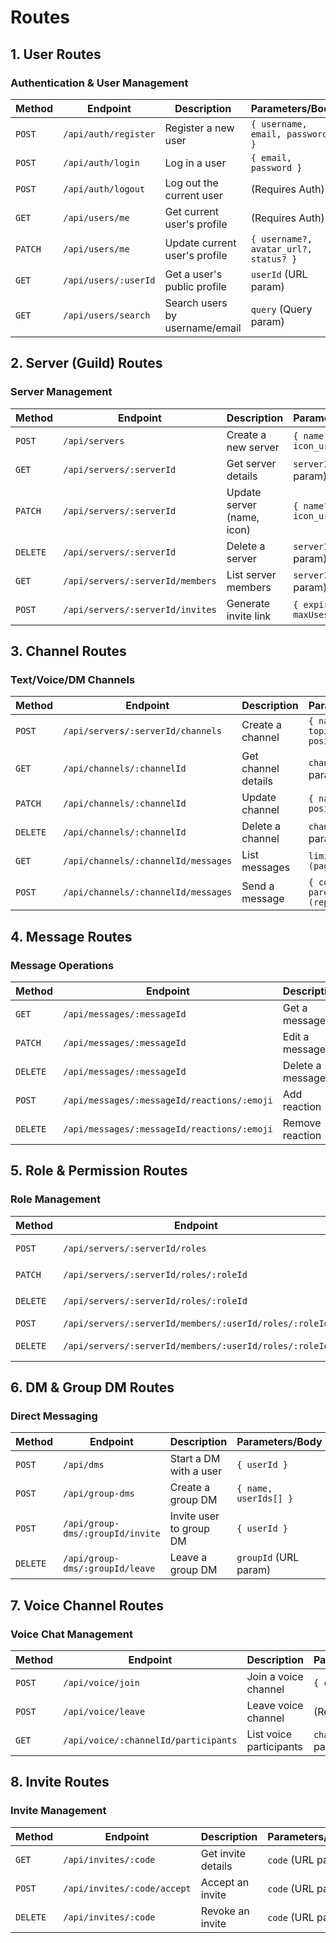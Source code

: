 # Routes

## **1. User Routes**

### **Authentication & User Management**

| Method  | Endpoint             | Description                    | Parameters/Body                       |
| ------- | -------------------- | ------------------------------ | ------------------------------------- |
| `POST`  | `/api/auth/register` | Register a new user            | `{ username, email, password }`       |
| `POST`  | `/api/auth/login`    | Log in a user                  | `{ email, password }`                 |
| `POST`  | `/api/auth/logout`   | Log out the current user       | (Requires Auth)                       |
| `GET`   | `/api/users/me`      | Get current user's profile     | (Requires Auth)                       |
| `PATCH` | `/api/users/me`      | Update current user's profile  | `{ username?, avatar_url?, status? }` |
| `GET`   | `/api/users/:userId` | Get a user's public profile    | `userId` (URL param)                  |
| `GET`   | `/api/users/search`  | Search users by username/email | `query` (Query param)                 |

## **2. Server (Guild) Routes**

### **Server Management**

| Method   | Endpoint                         | Description                | Parameters/Body            |
| -------- | -------------------------------- | -------------------------- | -------------------------- |
| `POST`   | `/api/servers`                   | Create a new server        | `{ name, icon_url? }`      |
| `GET`    | `/api/servers/:serverId`         | Get server details         | `serverId` (URL param)     |
| `PATCH`  | `/api/servers/:serverId`         | Update server (name, icon) | `{ name?, icon_url? }`     |
| `DELETE` | `/api/servers/:serverId`         | Delete a server            | `serverId` (URL param)     |
| `GET`    | `/api/servers/:serverId/members` | List server members        | `serverId` (URL param)     |
| `POST`   | `/api/servers/:serverId/invites` | Generate invite link       | `{ expiresAt?, maxUses? }` |

## **3. Channel Routes**

### **Text/Voice/DM Channels**

| Method   | Endpoint                            | Description         | Parameters/Body                         |
| -------- | ----------------------------------- | ------------------- | --------------------------------------- |
| `POST`   | `/api/servers/:serverId/channels`   | Create a channel    | `{ name, type, topic?, position? }`     |
| `GET`    | `/api/channels/:channelId`          | Get channel details | `channelId` (URL param)                 |
| `PATCH`  | `/api/channels/:channelId`          | Update channel      | `{ name?, topic?, position? }`          |
| `DELETE` | `/api/channels/:channelId`          | Delete a channel    | `channelId` (URL param)                 |
| `GET`    | `/api/channels/:channelId/messages` | List messages       | `limit?, before? (pagination)`          |
| `POST`   | `/api/channels/:channelId/messages` | Send a message      | `{ content, parentMessageId? (reply) }` |

## **4. Message Routes**

### **Message Operations**

| Method   | Endpoint                                    | Description      | Parameters/Body         |
| -------- | ------------------------------------------- | ---------------- | ----------------------- |
| `GET`    | `/api/messages/:messageId`                  | Get a message    | `messageId` (URL param) |
| `PATCH`  | `/api/messages/:messageId`                  | Edit a message   | `{ content }`           |
| `DELETE` | `/api/messages/:messageId`                  | Delete a message | `messageId` (URL param) |
| `POST`   | `/api/messages/:messageId/reactions/:emoji` | Add reaction     | `emoji` (URL param)     |
| `DELETE` | `/api/messages/:messageId/reactions/:emoji` | Remove reaction  | `emoji` (URL param)     |

## **5. Role & Permission Routes**

### **Role Management**

| Method   | Endpoint                                               | Description   | Parameters/Body                   |
| -------- | ------------------------------------------------------ | ------------- | --------------------------------- |
| `POST`   | `/api/servers/:serverId/roles`                         | Create a role | `{ name, color, permissions }`    |
| `PATCH`  | `/api/servers/:serverId/roles/:roleId`                 | Update role   | `{ name?, color?, permissions? }` |
| `DELETE` | `/api/servers/:serverId/roles/:roleId`                 | Delete a role | `roleId` (URL param)              |
| `POST`   | `/api/servers/:serverId/members/:userId/roles/:roleId` | Assign role   | `userId`, `roleId`                |
| `DELETE` | `/api/servers/:serverId/members/:userId/roles/:roleId` | Remove role   | `userId`, `roleId`                |

## **6. DM & Group DM Routes**

### **Direct Messaging**

| Method   | Endpoint                         | Description             | Parameters/Body       |
| -------- | -------------------------------- | ----------------------- | --------------------- |
| `POST`   | `/api/dms`                       | Start a DM with a user  | `{ userId }`          |
| `POST`   | `/api/group-dms`                 | Create a group DM       | `{ name, userIds[] }` |
| `POST`   | `/api/group-dms/:groupId/invite` | Invite user to group DM | `{ userId }`          |
| `DELETE` | `/api/group-dms/:groupId/leave`  | Leave a group DM        | `groupId` (URL param) |

## **7. Voice Channel Routes**

### **Voice Chat Management**

| Method | Endpoint                             | Description             | Parameters/Body         |
| ------ | ------------------------------------ | ----------------------- | ----------------------- |
| `POST` | `/api/voice/join`                    | Join a voice channel    | `{ channelId }`         |
| `POST` | `/api/voice/leave`                   | Leave voice channel     | (Requires Auth)         |
| `GET`  | `/api/voice/:channelId/participants` | List voice participants | `channelId` (URL param) |

## **8. Invite Routes**

### **Invite Management**

| Method   | Endpoint                    | Description        | Parameters/Body    |
| -------- | --------------------------- | ------------------ | ------------------ |
| `GET`    | `/api/invites/:code`        | Get invite details | `code` (URL param) |
| `POST`   | `/api/invites/:code/accept` | Accept an invite   | `code` (URL param) |
| `DELETE` | `/api/invites/:code`        | Revoke an invite   | `code` (URL param) |
